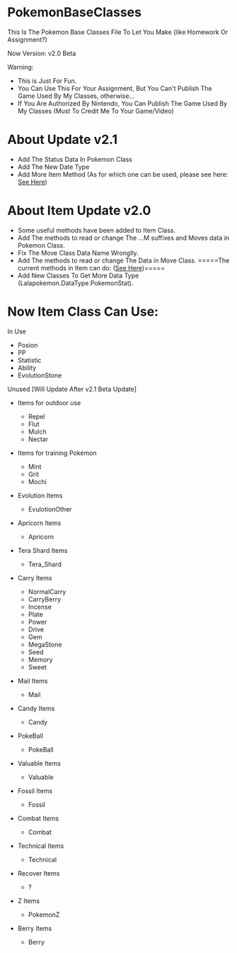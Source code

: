 # PokemonBaseClasses
This Is The Pokemon Base Classes File To Let You Make (like Homework Or Assignment?)

Now Version:
v2.0 Beta

Warning:
- This is Just For Fun.
- You Can Use This For Your Assignment, But You Can't Publish The Game Used By My Classes, otherwise...
- If You Are Authorized By Nintendo, You Can Publish The Game Used By My Classes (Must To Credit Me To Your Game/Video)

# About Update v2.1
- Add The Status Data In Pokemon Class
- Add The New Date Type
- Add More Item Method (As for which one can be used, please see here: [See Here](https://github.com/Lalapinkbun/PokemonBaseClasses#now-item-class-can-use))

# About Item Update v2.0
- Some useful methods have been added to Item Class.
- Add The methods to read or change The ...M suffixes and Moves data in Pokemon Class.
- Fix The Move Class Data Name Wronglly.
- Add The methods to read or change The Data in Move Class.
=====The current methods in Item can do: ([See Here](https://github.com/Lalapinkbun/PokemonBaseClasses#now-item-class-can-use))=====
- Add New Classes To Get More Data Type (Lalapokemon.DataType.PokemonStat).

# Now Item Class Can Use:

In Use
- Posion
- PP
- Statistic
- Ability
- EvolutionStone

Unused [Will Update After v2.1 Beta Update]
- Items for outdoor use
  - Repel
  - Flut
  - Mulch
  - Nectar

- Items for training Pokémon
  - Mint
  - Grit
  - Mochi

- Evolution Items
  - EvulotionOther

- Apricorn Items
  - Apricorn

- Tera Shard Items
  - Tera_Shard

- Carry Items
  - NormalCarry
  - CarryBerry
  - Incense
  - Plate
  - Power
  - Drive
  - Gem
  - MegaStone
  - Seed
  - Memory
  - Sweet

- Mail Items
  - Mail

- Candy Items
  - Candy

- PokeBall
  - PokeBall

- Valuable Items
  - Valuable

- Fossil Items
  - Fossil

- Combat Items
  - Combat

- Technical Items
  - Technical

- Recover Items
  - ?

- Z Items
  - PokemonZ

- Berry Items
  - Berry
